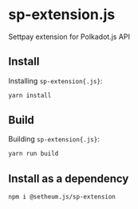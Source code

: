 # sp-extension.js

Settpay extension for Polkadot.js API

## Install

Installing `sp-extension{.js}`:

```bash
yarn install
```

## Build

Building `sp-extension{.js}`:

```bash
yarn run build
```
## Install as a dependency

```bash
npm i @setheum.js/sp-extension
```
